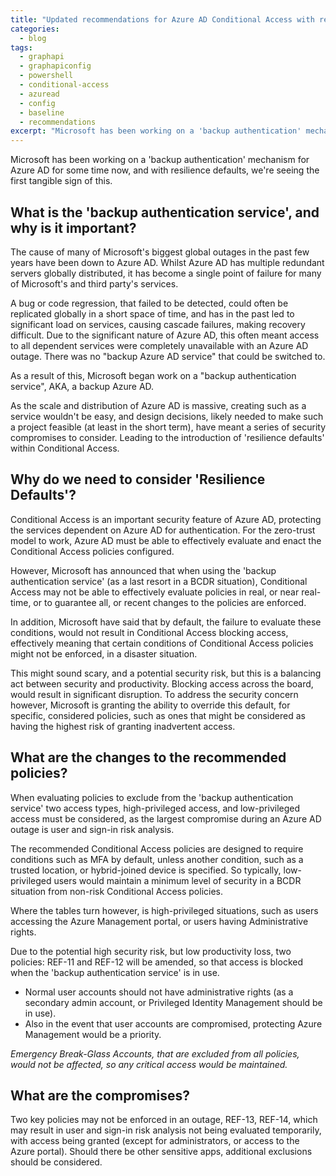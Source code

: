 ```yaml
---
title: "Updated recommendations for Azure AD Conditional Access with resilience defaults"
categories:
  - blog
tags:
  - graphapi
  - graphapiconfig
  - powershell
  - conditional-access
  - azuread
  - config
  - baseline
  - recommendations
excerpt: "Microsoft has been working on a 'backup authentication' mechanism for Azure AD for some time now, and with resilience defaults..."
---
```

Microsoft has been working on a 'backup authentication' mechanism for Azure AD for some time now, and with resilience defaults, we're seeing the first tangible sign of this.

## What is the 'backup authentication service', and why is it important? ##
The cause of many of Microsoft's biggest global outages in the past few years have been down to Azure AD. Whilst Azure AD has multiple redundant servers globally distributed, it has become a single point of failure for many of Microsoft's and third party's services.

A bug or code regression, that failed to be detected, could often be replicated globally in a short space of time, and has in the past led to significant load on services, causing cascade failures, making recovery difficult. Due to the significant nature of Azure AD, this often meant access to all dependent services were completely unavailable with an Azure AD outage. There was no "backup Azure AD service" that could be switched to.

As a result of this, Microsoft began work on a "backup authentication service", AKA, a backup Azure AD.

As the scale and distribution of Azure AD is massive, creating such as a service wouldn't be easy, and design decisions, likely needed to make such a project feasible (at least in the short term), have meant a series of security compromises to consider. Leading to the introduction of 'resilience defaults' within Conditional Access.

## Why do we need to consider 'Resilience Defaults'? ##

Conditional Access is an important security feature of Azure AD, protecting the services dependent on Azure AD for authentication. For the zero-trust model to work, Azure AD must be able to effectively evaluate and enact the Conditional Access policies configured.

However, Microsoft has announced that when using the 'backup authentication service' (as a last resort in a BCDR situation), Conditional Access may not be able to effectively evaluate policies in real, or near real-time, or to guarantee all, or recent changes to the policies are enforced.

In addition, Microsoft have said that by default, the failure to evaluate these conditions, would not result in Conditional Access blocking access, effectively meaning that certain conditions of Conditional Access policies might not be enforced, in a disaster situation.

This might sound scary, and a potential security risk, but this is a balancing act between security and productivity. Blocking access across the board, would result in significant disruption. To address the security concern however, Microsoft is granting the ability to override this default, for specific, considered policies, such as ones that might be considered as having the highest risk of granting inadvertent access.

## What are the changes to the recommended policies? ##

When evaluating policies to exclude from the 'backup authentication service' two access types, high-privileged access, and low-privileged access must be considered, as the largest compromise during an Azure AD outage is user and sign-in risk analysis. 

The recommended Conditional Access policies are designed to require conditions such as MFA by default, unless another condition, such as a trusted location, or hybrid-joined device is specified. So typically, low-privileged users would maintain a minimum level of security in a BCDR situation from non-risk Conditional Access policies.

Where the tables turn however, is high-privileged situations, such as users accessing the Azure Management portal, or users having Administrative rights. 

Due to the potential high security risk, but low productivity loss, two policies: REF-11 and REF-12 will be amended, so that access is blocked when the 'backup authentication service' is in use.

- Normal user accounts should not have administrative rights (as a secondary admin account, or Privileged Identity Management should be in use).
- Also in the event that user accounts are compromised, protecting Azure Management would be a priority.

*Emergency Break-Glass Accounts, that are excluded from all policies, would not be affected, so any critical access would be maintained.*

## What are the compromises? ##

Two key policies may not be enforced in an outage, REF-13, REF-14, which may result in user and sign-in risk analysis not being evaluated temporarily, with access being granted (except for administrators, or access to the Azure portal). Should there be other sensitive apps, additional exclusions should be considered.